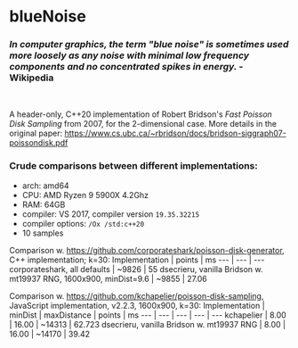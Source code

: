 # blueNoise

### *In computer graphics, the term "blue noise" is sometimes used more loosely as any noise with minimal low frequency components and no concentrated spikes in energy.* - Wikipedia
</br>

A header-only, C++20 implementation of Robert Bridson's *Fast Poisson Disk Sampling* from 2007, for the 2-dimensional case.
More details in the original paper: https://www.cs.ubc.ca/~rbridson/docs/bridson-siggraph07-poissondisk.pdf

### Crude comparisons between different implementations:
- arch: amd64
- CPU: AMD Ryzen 9 5900X 4.2Ghz
- RAM: 64GB
- compiler: VS 2017, compiler version `19.35.32215`
- compiler options:  `/Ox /std:c++20`
- 10 samples

Comparison w. https://github.com/corporateshark/poisson-disk-generator, C++ implementation; k=30:
Implementation | points | ms
--- | --- | ---
corporateshark, all defaults | ~9826 | 55
dsecrieru, vanilla Bridson w. mt19937 RNG, 1600x900, minDist=9.6 | ~9855 | 27.06

Comparison w. https://github.com/kchapelier/poisson-disk-sampling, JavaScript implementation, v2.2.3, 1600x900, k=30:
Implementation | minDist | maxDistance | points | ms
--- | --- | --- | --- | ---
kchapelier | 8.00 | 16.00 | ~14313 | 62.723
dsecrieru, vanilla Bridson w. mt19937 RNG | 8.00 | 16.00 | ~14170 | 39.42
